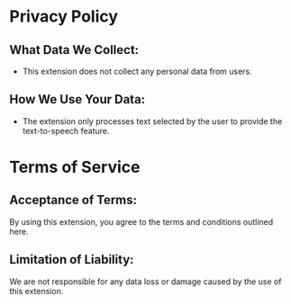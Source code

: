# Privacy Policy

## What Data We Collect:
- This extension does not collect any personal data from users.

## How We Use Your Data:
- The extension only processes text selected by the user to provide the text-to-speech feature.

# Terms of Service

## Acceptance of Terms:
By using this extension, you agree to the terms and conditions outlined here.

## Limitation of Liability:
We are not responsible for any data loss or damage caused by the use of this extension.
